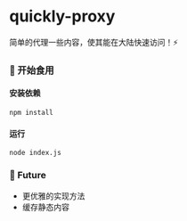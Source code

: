 # quickly-proxy

简单的代理一些内容，使其能在大陆快速访问！⚡️

### 🍰 开始食用

#### 安装依赖

```shell
npm install
```

#### 运行

```shell
node index.js
```

### 🌟 Future

- 更优雅的实现方法
- 缓存静态内容
